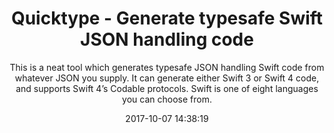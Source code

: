 ---
title: "Quicktype - Generate typesafe Swift JSON handling code"
subtitle: "This is a neat tool which generates typesafe JSON handling Swift code from whatever JSON you supply. It can generate either Swift 3 or Swift 4 code, and supports Swift 4’s Codable protocols. Swift is one of eight languages you can choose from."
tags: ["json"]
link: "https://swift.quicktype.io"
date: "2017-10-07 14:38:19"
---